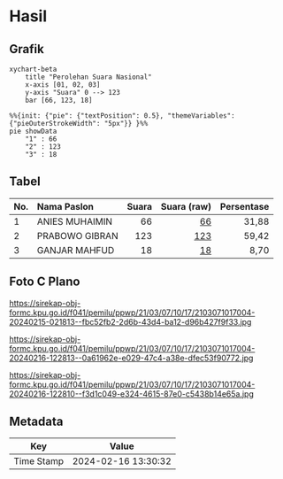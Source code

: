 # Hasil

## Grafik

```mermaid
xychart-beta
    title "Perolehan Suara Nasional"
    x-axis [01, 02, 03]
    y-axis "Suara" 0 --> 123
    bar [66, 123, 18]
```

```mermaid
%%{init: {"pie": {"textPosition": 0.5}, "themeVariables": {"pieOuterStrokeWidth": "5px"}} }%%
pie showData
    "1" : 66
    "2" : 123
    "3" : 18
```

## Tabel

| No. | Nama Paslon    | Suara | Suara (raw) | Persentase |
|:--- |:-------------- | -----:| -----------:| ----------:|
| 1   | ANIES MUHAIMIN | 66    | [66][p-1]   | 31,88      |
| 2   | PRABOWO GIBRAN | 123   | [123][p-2]  | 59,42      |
| 3   | GANJAR MAHFUD  | 18    | [18][p-3]   | 8,70       |


[p-1]: https://github.com/gigit-pemilu/pemilu-2024/blob/main/pilpres/hitung-suara/sub/21-kepulauan-riau/sub/03-natuna/sub/07-bunguran-timur/sub/1017-bandarsyah/sub/004-tps/sub/paslon-1.txt
[p-2]: https://github.com/gigit-pemilu/pemilu-2024/blob/main/pilpres/hitung-suara/sub/21-kepulauan-riau/sub/03-natuna/sub/07-bunguran-timur/sub/1017-bandarsyah/sub/004-tps/sub/paslon-2.txt
[p-3]: https://github.com/gigit-pemilu/pemilu-2024/blob/main/pilpres/hitung-suara/sub/21-kepulauan-riau/sub/03-natuna/sub/07-bunguran-timur/sub/1017-bandarsyah/sub/004-tps/sub/paslon-3.txt

## Foto C Plano

https://sirekap-obj-formc.kpu.go.id/f041/pemilu/ppwp/21/03/07/10/17/2103071017004-20240215-021813--fbc52fb2-2d6b-43d4-ba12-d96b427f9f33.jpg

https://sirekap-obj-formc.kpu.go.id/f041/pemilu/ppwp/21/03/07/10/17/2103071017004-20240216-122813--0a61962e-e029-47c4-a38e-dfec53f90772.jpg

https://sirekap-obj-formc.kpu.go.id/f041/pemilu/ppwp/21/03/07/10/17/2103071017004-20240216-122810--f3d1c049-e324-4615-87e0-c5438b14e65a.jpg


## Metadata

| Key        | Value               |
| ---------- | ------------------- |
| Time Stamp | 2024-02-16 13:30:32 |



